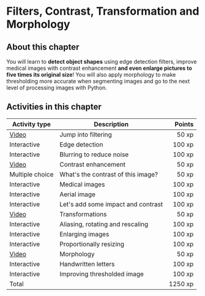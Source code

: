 # Filters, Contrast, Transformation and Morphology

## About this chapter

You will learn to **detect object shapes** using edge detection filters, improve medical images with contrast enhancement **and even enlarge pictures to five times its original size**! You will also apply morphology to make thresholding more accurate when segmenting images and go to the next level of processing images with Python.

## Activities in this chapter

Activity type   | Description                              | Points
----------------|------------------------------------------|--------:
[Video](1.mp4)  | Jump into filtering                      |   50 xp
Interactive     | Edge detection                           |  100 xp
Interactive     | Blurring to reduce noise                 |  100 xp
[Video](2.mp4)  | Contrast enhancement                     |   50 xp
Multiple choice | What's the contrast of this image?       |   50 xp
Interactive     | Medical images                           |  100 xp
Interactive     | Aerial image                             |  100 xp
Interactive     | Let's add some impact and contrast       |  100 xp
[Video](3.mp4)  | Transformations                          |   50 xp
Interactive     | Aliasing, rotating and rescaling         |  100 xp
Interactive     | Enlarging images                         |  100 xp
Interactive     | Proportionally resizing                  |  100 xp
[Video](4.mp4)  | Morphology                               |   50 xp
Interactive     | Handwritten letters                      |  100 xp
Interactive     | Improving thresholded image              |  100 xp
Total           |                                          | 1250 xp
